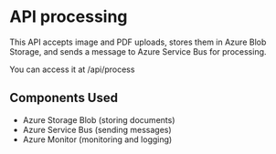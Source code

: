 # API processing

This API accepts image and PDF uploads, stores them in Azure Blob Storage, and sends a message to Azure Service Bus for processing.

You can access it at /api/process

## Components Used
- Azure Storage Blob (storing documents)
- Azure Service Bus (sending messages)
- Azure Monitor (monitoring and logging)
